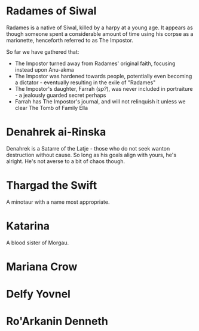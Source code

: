 # Radames of Siwal

Radames is a native of Siwal, killed by a harpy at a young age. It appears as though someone spent a considerable amount of time using his corpse as a marionette, henceforth referred to as The Impostor.

So far we have gathered that:
  
  - The Impostor turned away from Radames' original faith, focusing instead upon Anu-akma
  - The Impostor was hardened towards people, potentially even becoming a dictator - eventually resulting in the exile of "Radames"
  - The Impostor's daughter, Farrah (_sp?_), was never included in portraiture - a jealously guarded secret perhaps
  - Farrah has The Impostor's journal, and will not relinquish it unless we clear The Tomb of Family Ella

# Denahrek ai-Rinska

Denahrek is a Satarre of the Latje - those who do not seek wanton destruction without cause. So long as his goals align with yours, he's alright. He's not averse to a bit of chaos though.

# Thargad the Swift

A minotaur with a name most appropriate.

# Katarina

A blood sister of Morgau.

# Mariana Crow

# Delfy Yovnel

# Ro'Arkanin Denneth

